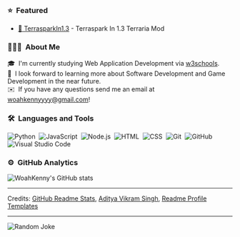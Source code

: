 

### ⭐ &nbsp;Featured
* [👟 TerrasparkIn1.3](https://github.com/WoahKenny/TerrasparkIn1.3) - Terraspark In 1.3 Terraria Mod

### 👨🏻‍💻 &nbsp;About Me

🎓 &nbsp;I'm currently studying Web Application Development via [w3schools](https://courses.w3schools.com/).\
🌱 &nbsp;I look forward to learning more about Software Development and Game Development in the near future.\
✉️ &nbsp;If you have any questions send me an email at woahkennyyyy@gmail.com!

### 🛠 &nbsp;Languages and Tools

![Python](https://img.shields.io/badge/-Python-05122A?style=flat&logo=python)&nbsp;
![JavaScript](https://img.shields.io/badge/-JavaScript-05122A?style=flat&logo=javascript)&nbsp;
![Node.js](https://img.shields.io/badge/-Node.js-05122A?style=flat&logo=node.js)&nbsp;
![HTML](https://img.shields.io/badge/-HTML-05122A?style=flat&logo=HTML5)&nbsp;
![CSS](https://img.shields.io/badge/-CSS-05122A?style=flat&logo=CSS3&logoColor=1572B6)&nbsp;
![Git](https://img.shields.io/badge/-Git-05122A?style=flat&logo=git)&nbsp;
![GitHub](https://camo.githubusercontent.com/202a58d250ff1d21ee70433e0070b55f8fed747f8883c1750742aa791b1ad871/68747470733a2f2f696d672e736869656c64732e696f2f62616467652f2d4769744875622d3035313232413f7374796c653d666c6174266c6f676f3d676974687562)&nbsp;
![Visual Studio Code](https://img.shields.io/badge/-Visual%20Studio%20Code-05122A?style=flat&logo=visual-studio-code&logoColor=007ACC)&nbsp;


### ⚙️ &nbsp;GitHub Analytics

![WoahKenny's GitHub stats](https://github-readme-stats.vercel.app/api?username=WoahKenny&count_private=true&theme=ayu-mirage)

-----

Credits: [GitHub Readme Stats](https://github.com/anuraghazra/github-readme-stats), [Aditya Vikram Singh](https://github.com/AVS1508), [Readme Profile Templates](https://github.com/durgeshsamariya/awesome-github-profile-readme-templates)

-----

![Random Joke](https://readme-jokes.vercel.app/api)

